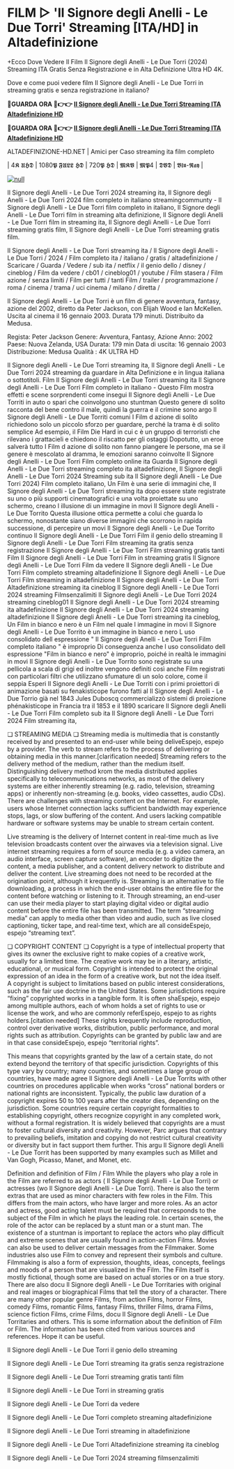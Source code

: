 # FILM ▷ 'Il Signore degli Anelli - Le Due Torri' Streaming [ITA/HD] in Altadefinizione

+Ecco Dove Vedere Il Film Il Signore degli Anelli - Le Due Torri (2024) Streaming ITA Gratis Senza Registrazione e in Alta Definizione Ultra HD 4K.

Dove e come puoi vedere film Il Signore degli Anelli - Le Due Torri in streaming gratis e senza registrazione in italiano?

**🔴GUARDA ORA 🔴👉👉 [Il Signore degli Anelli - Le Due Torri Streaming ITA Altadefinizione HD](https://t.co/kRhyePvCXq)**

**🔴GUARDA ORA 🔴👉👉 [Il Signore degli Anelli - Le Due Torri Streaming ITA Altadefinizione HD](https://t.co/kRhyePvCXq)**

ALTADEFINIZIONE-HD.NET | Amici per Caso streaming ita film completo

| 4𝕶 𝖀𝕳𝕯 | 1080𝕻 𝕱𝖀𝕷𝕷 𝕳𝕯 | 720𝕻 𝕳𝕯 | 𝕸𝕶𝖁 | 𝕸𝕻4 | 𝕯𝖁𝕯 | 𝕭𝖑𝖚-𝕽𝖆𝖞 |

[![null](https://static.wixstatic.com/media/855a25_043b5abeb4ae4d35ac003198e7fe56ed~mv2.gif)](https://t.co/kRhyePvCXq)

Il Signore degli Anelli - Le Due Torri 2024 streaming ita, Il Signore degli Anelli - Le Due Torri 2024 film completo in italiano streamingcommunty - Il Signore degli Anelli - Le Due Torri film completo in italiano, Il Signore degli Anelli - Le Due Torri film in streaming alta definizione, Il Signore degli Anelli - Le Due Torri film in streaming ita, Il Signore degli Anelli - Le Due Torri streaming gratis film, Il Signore degli Anelli - Le Due Torri streaming gratis film.

Il Signore degli Anelli - Le Due Torri streaming ita / Il Signore degli Anelli - Le Due Torri / 2024 / Film completo ita / italiano / gratis / altadefinizione / Scaricare / Guarda / Vedere / sub ita / netflix / il genio dello / disney / cineblog / Film da vedere / cb01 / cineblog01 / youtube / Film stasera / Film azione / senza limiti / Film per tutti / tanti Film / trailer / programmazione / roma / cinema / trama / uci cinema / milano / diretta /

Il Signore degli Anelli - Le Due Torri è un film di genere avventura, fantasy, azione del 2002, diretto da Peter Jackson, con Elijah Wood e Ian McKellen. Uscita al cinema il 16 gennaio 2003. Durata 179 minuti. Distribuito da Medusa.

Regista: Peter Jackson
Genere: Avventura, Fantasy, Azione
Anno: 2002
Paese: Nuova Zelanda, USA
Durata: 179 min
Data di uscita: 16 gennaio 2003
Distribuzione: Medusa
Qualità : 4K ULTRA HD

Il Signore degli Anelli - Le Due Torri streaming ita, Il Signore degli Anelli - Le Due Torri 2024 streaming da guardare in Alta Definizione e in lingua italiana o sottotitoli. Film Il Signore degli Anelli - Le Due Torri streaming ita Il Signore degli Anelli - Le Due Torri Film completo in italiano - Questo Film mostra effetti e scene sorprendenti come insegui Il Signore degli Anelli - Le Due Torriti in auto o spari che coinvolgono uno stuntman Questo genere di solito racconta del bene contro il male, quindi la guerra e il crimine sono argo Il Signore degli Anelli - Le Due Torriti comuni I Film d azione di solito richiedono solo un piccolo sforzo per guardare, perché la trama è di solito semplice Ad esempio, il Film Die Hard in cui c è un gruppo di terroristi che rilevano i grattacieli e chiedono il riscatto per gli ostaggi Dopotutto, un eroe salverà tutto I Film d azione di solito non fanno piangere le persone, ma se il genere è mescolato al dramma, le emozioni saranno coinvolte Il Signore degli Anelli - Le Due Torri Film completo online ita Guarda Il Signore degli Anelli - Le Due Torri streaming completo ita altadefinizione, Il Signore degli Anelli - Le Due Torri 2024 Streaming sub ita Il Signore degli Anelli - Le Due Torri 2024) Film completo italiano, Un Film è una serie di immagini che, Il Signore degli Anelli - Le Due Torri streaming ita dopo essere state registrate su uno o più supporti cinematografici e una volta proiettate su uno schermo, creano l illusione di un immagine in movi Il Signore degli Anelli - Le Due Torrito Questa illusione ottica permette a colui che guarda lo schermo, nonostante siano diverse immagini che scorrono in rapida successione, di percepire un movi Il Signore degli Anelli - Le Due Torrito continuo Il Signore degli Anelli - Le Due Torri Film il genio dello streaming Il Signore degli Anelli - Le Due Torri Film streaming ita gratis senza registrazione Il Signore degli Anelli - Le Due Torri Film streaming gratis tanti Film Il Signore degli Anelli - Le Due Torri Film in streaming gratis Il Signore degli Anelli - Le Due Torri Film da vedere Il Signore degli Anelli - Le Due Torri Film completo streaming altadefinizione Il Signore degli Anelli - Le Due Torri Film streaming in altadefinizione Il Signore degli Anelli - Le Due Torri Altadefinizione streaming ita cineblog Il Signore degli Anelli - Le Due Torri 2024 streaming Filmsenzalimiti Il Signore degli Anelli - Le Due Torri 2024 streaming cineblog01 Il Signore degli Anelli - Le Due Torri 2024 streaming ita altadefinizione Il Signore degli Anelli - Le Due Torri 2024 streaming altadefinizione Il Signore degli Anelli - Le Due Torri streaming ita cineblog, Un Film in bianco e nero è un Film nel quale l immagine in movi Il Signore degli Anelli - Le Due Torrito è un immagine in bianco e nero L uso consolidato dell espressione " Il Signore degli Anelli - Le Due Torri Film completo italiano " è improprio Di conseguenza anche l uso consolidato dell espressione "Film in bianco e nero" è improprio, poiché in realtà le immagini in movi Il Signore degli Anelli - Le Due Torrito sono registrate su una pellicola a scala di grigi ed inoltre vengono definiti così anche Film registrati con particolari filtri che utilizzano sfumature di un solo colore, come il seppia Esperi Il Signore degli Anelli - Le Due Torriti con i primi proiettori di animazione basati su fenakisticope furono fatti al Il Signore degli Anelli - Le Due Torrio già nel 1843 Jules Duboscq commercializzò sistemi di proiezione phénakisticope in Francia tra il 1853 e il 1890 scaricare Il Signore degli Anelli - Le Due Torri Film completo sub ita Il Signore degli Anelli - Le Due Torri 2024 Film streaming ita,

❏ STREAMING MEDIA ❏ Streaming media is multimedia that is constantly received by and presented to an end-user while being deliveEspejo, espejo by a provider. The verb to stream refers to the process of delivering or obtaining media in this manner.[clarification needed] Streaming refers to the delivery method of the medium, rather than the medium itself. Distinguishing delivery method krom the media distributed applies specifically to telecommunications networks, as most of the delivery systems are either inherently streaming (e.g. radio, television, streaming apps) or inherently non-streaming (e.g. books, video cassettes, audio CDs). There are challenges with streaming content on the Internet. For example, users whose Internet connection lacks sufficient bandwidth may experience stops, lags, or slow buffering of the content. And users lacking compatible hardware or software systems may be unable to stream certain content.

Live streaming is the delivery of Internet content in real-time much as live television broadcasts content over the airwaves via a television signal. Live internet streaming requires a form of source media (e.g. a video camera, an audio interface, screen capture software), an encoder to digitize the content, a media publisher, and a content delivery network to distribute and deliver the content. Live streaming does not need to be recorded at the origination point, although it krequently is. Streaming is an alternative to file downloading, a process in which the end-user obtains the entire file for the content before watching or listening to it. Through streaming, an end-user can use their media player to start playing digital video or digital audio content before the entire file has been transmitted. The term “streaming media” can apply to media other than video and audio, such as live closed captioning, ticker tape, and real-time text, which are all consideEspejo, espejo “streaming text”.

❏ COPYRIGHT CONTENT ❏ Copyright is a type of intellectual property that gives its owner the exclusive right to make copies of a creative work, usually for a limited time. The creative work may be in a literary, artistic, educational, or musical form. Copyright is intended to protect the original expression of an idea in the form of a creative work, but not the idea itself. A copyright is subject to limitations based on public interest considerations, such as the fair use doctrine in the United States. Some jurisdictions require “fixing” copyrighted works in a tangible form. It is often shaEspejo, espejo among multiple authors, each of whom holds a set of rights to use or license the work, and who are commonly referEspejo, espejo to as rights holders.[citation needed] These rights krequently include reproduction, control over derivative works, distribution, public performance, and moral rights such as attribution. Copyrights can be granted by public law and are in that case consideEspejo, espejo “territorial rights”.

This means that copyrights granted by the law of a certain state, do not extend beyond the territory of that specific jurisdiction. Copyrights of this type vary by country; many countries, and sometimes a large group of countries, have made agree Il Signore degli Anelli - Le Due Torrits with other countries on procedures applicable when works “cross” national borders or national rights are inconsistent. Typically, the public law duration of a copyright expires 50 to 100 years after the creator dies, depending on the jurisdiction. Some countries require certain copyright formalities to establishing copyright, others recognize copyright in any completed work, without a formal registration. It is widely believed that copyrights are a must to foster cultural diversity and creativity. However, Parc argues that contrary to prevailing beliefs, imitation and copying do not restrict cultural creativity or diversity but in fact support them further. This argu Il Signore degli Anelli - Le Due Torrit has been supported by many examples such as Millet and Van Gogh, Picasso, Manet, and Monet, etc.

Definition and definition of Film / Film While the players who play a role in the Film are referred to as actors ( Il Signore degli Anelli - Le Due Torri) or actresses (wo Il Signore degli Anelli - Le Due Torri). There is also the term extras that are used as minor characters with few roles in the Film. This differs from the main actors, who have larger and more roles. As an actor and actress, good acting talent must be required that corresponds to the subject of the Film in which he plays the leading role. In certain scenes, the role of the actor can be replaced by a stunt man or a stunt man. The existence of a stuntman is important to replace the actors who play difficult and extreme scenes that are usually found in action-action Films. Movies can also be used to deliver certain messages from the Filmmaker. Some industries also use Film to convey and represent their symbols and culture. Filmmaking is also a form of expression, thoughts, ideas, concepts, feelings and moods of a person that are visualized in the Film. The Film itself is mostly fictional, though some are based on actual stories or on a true story. There are also docu Il Signore degli Anelli - Le Due Torritaries with original and real images or biographical Films that tell the story of a character. There are many other popular genre Films, from action Films, horror Films, comedy Films, romantic Films, fantasy Films, thriller Films, drama Films, science fiction Films, crime Films, docu Il Signore degli Anelli - Le Due Torritaries and others. This is some information about the definition of Film or Film. The information has been cited from various sources and references. Hope it can be useful.

Il Signore degli Anelli - Le Due Torri il genio dello streaming

Il Signore degli Anelli - Le Due Torri streaming ita gratis senza registrazione

Il Signore degli Anelli - Le Due Torri streaming gratis tanti film

Il Signore degli Anelli - Le Due Torri in streaming gratis

Il Signore degli Anelli - Le Due Torri da vedere

Il Signore degli Anelli - Le Due Torri completo streaming altadefinizione

Il Signore degli Anelli - Le Due Torri streaming in altadefinizione

Il Signore degli Anelli - Le Due Torri Altadefinizione streaming ita cineblog

Il Signore degli Anelli - Le Due Torri 2024 streaming filmsenzalimiti

